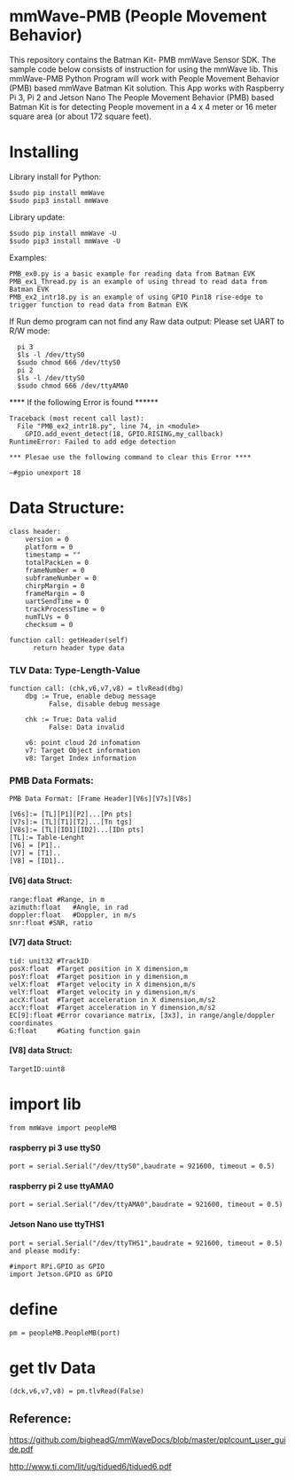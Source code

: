 # mmWave-PMB (People Movement Behavior)
This repository contains the Batman Kit- PMB mmWave Sensor SDK. 
The sample code below consists of instruction for using the mmWave lib.
This mmWave-PMB Python Program will work with People Movement Behavior (PMB) based mmWave Batman Kit solution.
This App works with Raspberry Pi 3, Pi 2 and Jetson Nano
The People Movement Behavior (PMB) based Batman Kit is for detecting People movement in a 4 x 4 meter or 16 meter square area (or about 172 square feet). 


# Installing

Library install for Python:

    $sudo pip install mmWave
    $sudo pip3 install mmWave

Library update:

    $sudo pip install mmWave -U
    $sudo pip3 install mmWave -U

Examples:

    PMB_ex0.py is a basic example for reading data from Batman EVK
    PMB_ex1_Thread.py is an example of using thread to read data from Batman EVK
    PMB_ex2_intr18.py is an example of using GPIO Pin18 rise-edge to trigger function to read data from Batman EVK

If Run demo program can not find any Raw data output:
      Please set UART to R/W mode: 
      
      pi 3
      $ls -l /dev/ttyS0
      $sudo chmod 666 /dev/ttyS0
      pi 2 
      $ls -l /dev/ttyS0
      $sudo chmod 666 /dev/ttyAMA0

**** If the following Error is found ******

    Traceback (most recent call last):
      File "PMB_ex2_intr18.py", line 74, in <module>
        GPIO.add_event_detect(18, GPIO.RISING,my_callback)
    RuntimeError: Failed to add edge detection

    *** Plesae use the following command to clear this Error ****
    
    ~#gpio unexport 18 


# Data Structure:

    class header:
	    version = 0
	    platform = 0
	    timestamp = ""
	    totalPackLen = 0
	    frameNumber = 0
	    subframeNumber = 0
	    chirpMargin = 0
	    frameMargin = 0
	    uartSendTime = 0
	    trackProcessTime = 0
	    numTLVs = 0
	    checksum = 0
	
    function call: getHeader(self)
		  return header type data
		 

### TLV Data: Type-Length-Value
    function call: (chk,v6,v7,v8) = tlvRead(dbg)
	    dbg := True, enable debug message
	          False, disable debug message
	       
	    chk := True: Data valid
		      False: Data invalid
		   
	    v6: point cloud 2d infomation
	    v7: Target Object information
	    v8: Target Index information
	
	
### PMB Data Formats:
    PMB Data Format: [Frame Header][V6s][V7s][V8s]

    [V6s]:= [TL][P1][P2]...[Pn pts]
    [V7s]:= [TL][T1][T2]...[Tn tgs]
    [V8s]:= [TL][ID1][ID2]...[IDn pts] 
    [TL]:= Table-Lenght
    [V6] = [P1]..
    [V7] = [T1]..
    [V8] = [ID1]..
	
#### [V6] data Struct:
  
    range:float #Range, in m
    azimuth:float	#Angle, in rad
    doppler:float	#Doppler, in m/s
    snr:float #SNR, ratio

#### [V7] data Struct:
  
    tid: unit32	#TrackID
    posX:float	#Target position in X dimension,m
    posY:float	#Target position in y dimension,m
    velX:float	#Target velocity in X dimension,m/s
    velY:float	#Target velocity in y dimension,m/s
    accX:float	#Target acceleration in X dimension,m/s2
    accY:float	#Target acceleration in Y dimension,m/s2
    EC[9]:float	#Error covariance matrix, [3x3], in range/angle/doppler coordinates
    G:float		#Gating function gain


 #### [V8] data Struct:
  
    TargetID:uint8 


# import lib

    from mmWave import peopleMB

#### raspberry pi 3 use ttyS0
    port = serial.Serial("/dev/ttyS0",baudrate = 921600, timeout = 0.5)

#### raspberry pi 2 use ttyAMA0
    port = serial.Serial("/dev/ttyAMA0",baudrate = 921600, timeout = 0.5)

#### Jetson Nano use ttyTHS1
	port = serial.Serial("/dev/ttyTHS1",baudrate = 921600, timeout = 0.5)
	and please modify: 
	
	#import RPi.GPIO as GPIO
	import Jetson.GPIO as GPIO

# define 
    pm = peopleMB.PeopleMB(port)

# get tlv Data
    (dck,v6,v7,v8) = pm.tlvRead(False)

## Reference:

https://github.com/bigheadG/mmWaveDocs/blob/master/pplcount_user_guide.pdf

http://www.ti.com/lit/ug/tidued6/tidued6.pdf
